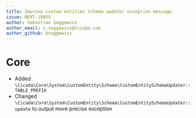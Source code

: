 ```yaml
---
title: Improve custom entities schema updater exception message
issue: NEXT-19055
author: Sebastian Seggewiss
author_email: s.seggewiss@cicada.com
author_github: @seggewiss
---
```

# Core
* Added `\Cicada\Core\System\CustomEntity\Schema\CustomEntitySchemaUpdater::TABLE_PREFIX`
* Changed `\Cicada\Core\System\CustomEntity\Schema\CustomEntitySchemaUpdater::update` to output more precise exception
